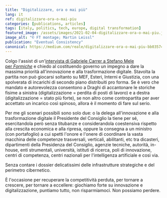 ```yaml
---
title: "Digitalizzare, ora o mai più"
lang: it
ref: digitalizzare-ora-o-mai-piu
categories: [publications, articles]
tags: [italy, politics, tech, europe, digital transformation]
featured_image: /assets/images/2021-02-04-digitalizzare-ora-o-mai-piu.jpg
image_alt: "© FT montage; Martin Leissl"
publication: "Eventual Consistency"
canonical: https://medium.com/reale/digitalizzare-ora-o-mai-piu-bb03574b346b
---
```


Colgo l'assist di un'[intervista di Gabriele Carrer a Stefano Mele per *Formiche*](https://formiche.net/2021/02/digitalizzazione-occasione-da-non-perdere/) e chiedo al costituendo governo un impegno a dare la massima priorità all'innovazione e alla trasformazione digitale. Stavolta la partita non può giocarsi soltanto su MEF, Esteri, Interni e Giustizia, con una spolverata di incarichi di secondo piano distribuiti pro forma. Se è vero che mandato e autorevolezza consentono a Draghi di accantonare le storiche fisime a sinistra (digitalizzazione = perdita di posti di lavoro) e a destra (digitalizzazione = stato più forte), se non altro come contropartita per aver accettato un incarico così spinoso, allora è il momento di fare sul serio.

Per me gli scenari possibili sono solo due: o la delega all'innovazione e alla trasformazione digitale il Presidente del Consiglio la tiene per sé, esercitandola però senza titubanze e considerandola coestensiva rispetto alla crescita economica e alla ripresa, oppure la consegna a un ministro (con portafoglio) a cui spetti l'onore e l'onere di coordinare la vasta macchina delle competenze trasversali, verticali, abilitanti, etc tra dicasteri, dipartimenti della Presidenza del Consiglio, agenzie tecniche, autorità, in-house, enti strumentali, università, istituti di ricerca, poli di innovazione, centri di competenza, centri nazionali per l'intelligenza artificiale e così via.

Senza contare i dossier delicatissimi delle infrastrutture strategiche e del perimetro cibernetico.

È l'occasione per recuperare la competitività perduta, per tornare a crescere, per tornare a eccellere: giochiamo forte su innovazione e digitalizzazione, puntiamo tutto, non risparmiamoci. Non possiamo perdere.
